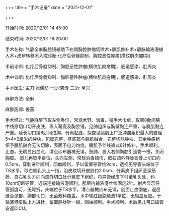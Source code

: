 +++
title = "手术记录"
date = "2021-12-01"

+++

开始时间: 2020/12/01 14:45:00

结束时间: 2020/12/01 18:20:00

手术名称: 气静全麻胸腔镜辅助下右侧胸腔肿缩切除术+膈肌修补术+静脉输液港植入术+皮辩转移术入院诊断:化疗后骨髓抑制、胸腔恶性肿瘤(横纹肌肉瘤I期)

术前诊断: 化疗后骨髓抑制、胸腔恶性肿瘤(横纹肌肉瘤期)、肠道感染、肛周炎

术中诊断: 化疗后骨髓抑制、胸腔恶性肿瘤(横纹肌肉瘤期)、肠道感染、肛周炎

手术医生: 主刀:张儒舫  一助:龚瑾 二助: 单兴

麻醉方法: 全麻

麻醉医师: 姜燕

手术经过: 
气静麻醉下取左侧卧位，常规术野、消毒、铺手术巾单，取第8肋间腋中线原切口切开皮肤，置入鞘壳及胸腔镜，见肺组织与胸壁黏连严重，与膈肌黏连严重。延长切口第8肋间进胸，分离黏连，探查见膈肌上广泛肿瘤组织最大的直径5\*4\*2厘米的肿块，包膜完整，基底部与膈肌融合，完整切除肿块，其余肿瘤组织予膈肌融合无法切除，表面予电刀灼烧，膈肌予丝线褥式6针修补，手术顺利。止血，无明显出血点，清点纱布器械无误，鼓肺，置入右侧胸腔引流管一根，关闭胸腔。
患儿再取平卧位，头向左侧，常规消毒铺巾，取右颈外静脉锁骨上切口约0.5cm，穿刺进针顺利，回血顺利，予以留置导管约9cm，透视见导管头端位于T8水平。取右侧乳头上一指，沿皮纹切开皮肤约2.0cm，分离皮下组织至深筋膜，自右乳头方向向颈外切口处分离皮下组织，将导管经皮下引至乳头处，约10cm切断导管，近端连接输液港顺利，肌层内输液港丝线固定2针。射片显示导管弧度可，无弯折，头端位于T8水平。清点器械纱布无误，创面止血彻底，逐层缝合颈部、胸部切口，无菌敷料覆盖。术中输红细胞悬液1单位，无输血反应。于输液港皮肤上方进针，留置静肽针一根，回抽顺利。手术顺利，术后患儿带口插管安返CICU。 